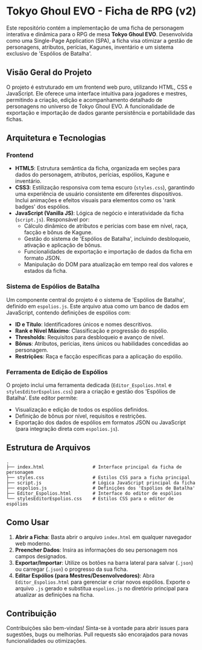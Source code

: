 # Tokyo Ghoul EVO - Ficha de RPG (v2)

Este repositório contém a implementação de uma ficha de personagem interativa e dinâmica para o RPG de mesa **Tokyo Ghoul EVO**. Desenvolvida como uma Single-Page Application (SPA), a ficha visa otimizar a gestão de personagens, atributos, perícias, Kagunes, inventário e um sistema exclusivo de 'Espólios de Batalha'.

## Visão Geral do Projeto

O projeto é estruturado em um frontend web puro, utilizando HTML, CSS e JavaScript. Ele oferece uma interface intuitiva para jogadores e mestres, permitindo a criação, edição e acompanhamento detalhado de personagens no universo de Tokyo Ghoul EVO. A funcionalidade de exportação e importação de dados garante persistência e portabilidade das fichas.

## Arquitetura e Tecnologias

### Frontend

*   **HTML5**: Estrutura semântica da ficha, organizada em seções para dados do personagem, atributos, perícias, espólios, Kagune e inventário.
*   **CSS3**: Estilização responsiva com tema escuro (`styles.css`), garantindo uma experiência de usuário consistente em diferentes dispositivos. Inclui animações e efeitos visuais para elementos como os 'rank badges' dos espólios.
*   **JavaScript (Vanilla JS)**: Lógica de negócio e interatividade da ficha (`script.js`). Responsável por:
    *   Cálculo dinâmico de atributos e perícias com base em nível, raça, facção e bônus de Kagune.
    *   Gestão do sistema de 'Espólios de Batalha', incluindo desbloqueio, ativação e aplicação de bônus.
    *   Funcionalidades de exportação e importação de dados da ficha em formato JSON.
    *   Manipulação do DOM para atualização em tempo real dos valores e estados da ficha.

### Sistema de Espólios de Batalha

Um componente central do projeto é o sistema de 'Espólios de Batalha', definido em `espolios.js`. Este arquivo atua como um banco de dados em JavaScript, contendo definições de espólios com:

*   **ID e Título**: Identificadores únicos e nomes descritivos.
*   **Rank e Nível Máximo**: Classificação e progressão do espólio.
*   **Thresholds**: Requisitos para desbloqueio e avanço de nível.
*   **Bônus**: Atributos, perícias, itens únicos ou habilidades concedidas ao personagem.
*   **Restrições**: Raça e facção específicas para a aplicação do espólio.

### Ferramenta de Edição de Espólios

O projeto inclui uma ferramenta dedicada (`Editor_Espolios.html` e `stylesEditorEspolios.css`) para a criação e gestão dos 'Espólios de Batalha'. Este editor permite:

*   Visualização e edição de todos os espólios definidos.
*   Definição de bônus por nível, requisitos e restrições.
*   Exportação dos dados de espólios em formatos JSON ou JavaScript (para integração direta com `espolios.js`).

## Estrutura de Arquivos

```
. 
├── index.html                  # Interface principal da ficha de personagem
├── styles.css                  # Estilos CSS para a ficha principal
├── script.js                   # Lógica JavaScript principal da ficha
├── espolios.js                 # Definições dos 'Espólios de Batalha'
├── Editor_Espolios.html        # Interface do editor de espólios
└── stylesEditorEspolios.css    # Estilos CSS para o editor de espólios
```

## Como Usar

1.  **Abrir a Ficha**: Basta abrir o arquivo `index.html` em qualquer navegador web moderno.
2.  **Preencher Dados**: Insira as informações do seu personagem nos campos designados.
3.  **Exportar/Importar**: Utilize os botões na barra lateral para salvar (`.json`) ou carregar (`.json`) o progresso da sua ficha.
4.  **Editar Espólios (para Mestres/Desenvolvedores)**: Abra `Editor_Espolios.html` para gerenciar e criar novos espólios. Exporte o arquivo `.js` gerado e substitua `espolios.js` no diretório principal para atualizar as definições na ficha.

## Contribuição

Contribuições são bem-vindas! Sinta-se à vontade para abrir issues para sugestões, bugs ou melhorias. Pull requests são encorajados para novas funcionalidades ou otimizações.

